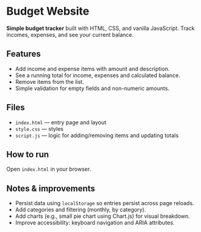 # Budget Website

**Simple budget tracker** built with HTML, CSS, and vanilla JavaScript. Track incomes, expenses, and see your current balance.

## Features

- Add income and expense items with amount and description.
- See a running total for income, expenses and calculated balance.
- Remove items from the list.
- Simple validation for empty fields and non-numeric amounts.

## Files

- `index.html` — entry page and layout
- `style.css` — styles
- `script.js` — logic for adding/removing items and updating totals

## How to run

Open `index.html` in your browser.

## Notes & improvements

- Persist data using `localStorage` so entries persist across page reloads.
- Add categories and filtering (monthly, by category).
- Add charts (e.g., small pie chart using Chart.js) for visual breakdown.
- Improve accessibility: keyboard navigation and ARIA attributes.
